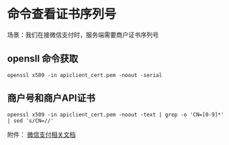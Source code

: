 # 命令查看证书序列号

场景：我们在接微信支付时，服务端需要商户证书序列号

## opensll 命令获取
```
openssl x509 -in apiclient_cert.pem -noout -serial
```

## 商户号和商户API证书
```
openssl x509 -in apiclient_cert.pem -noout -text | grep -o 'CN=[0-9]*'  | sed 's/CN=//'
```

附件：
[微信支付相关文档](https://pay.weixin.qq.com/docs/merchant/development/verify-signature-faq/merchant-serial-number-certificate-incorrect.html)